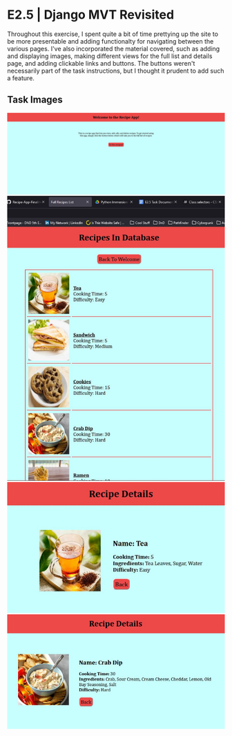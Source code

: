 # E2.5 | Django MVT Revisited
Throughout this exercise, I spent quite a bit of time prettying up the site to be more presentable and adding functionalty for navigating between the various pages. I've also incorporated the material covered, such as adding and displaying images, making different views for the full list and details page, and adding clickable links and buttons. The buttons weren't necessarily part of the task instructions, but I thought it prudent to add such a feature.

## Task Images
![](https://github.com/justin-yin-ly/python-immersion/blob/main/E2.5/img/welcome.JPG)
![](https://github.com/justin-yin-ly/python-immersion/blob/main/E2.5/img/recipe_overview.JPG)
![](https://github.com/justin-yin-ly/python-immersion/blob/main/E2.5/img/recipe-1.JPG)
![](https://github.com/justin-yin-ly/python-immersion/blob/main/E2.5/img/recipe-2.JPG)